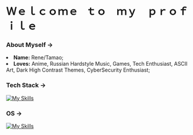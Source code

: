# Ｗｅｌｃｏｍｅ⠀ｔｏ ⠀ｍｙ ⠀ｐｒｏｆｉｌｅ

### About Myself -> 
<li>
   <b>Name:</b> Rene/Tamao;
</li>
<li>
   <b>Loves:</b> Anime, Russian Hardstyle Music, Games, Tech Enthusiast, ASCII Art, Dark High Contrast Themes, CyberSecurity Enthusiast;
</li>

### Tech Stack ->
[![My Skills](https://skillicons.dev/icons?i=c,html,css,py,mysql,php,git,github,stackoverflow,vscode,vim&perline=10)](https://skillicons.dev)

### OS ->

[![My Skills](https://skillicons.dev/icons?i=windows,mint&perline=4)](https://skillicons.dev)
